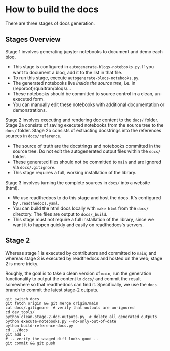 # How to build the docs

There are three stages of docs generation.

## Stages Overview

Stage 1 involves generating jupyter notebooks to document and demo each bloq.

 - This stage is configured in `autogenerate-bloqs-notebooks.py`. If you want to document
   a bloq, add it to the list in that file.
 - To run this stage, execute `autogenerate-bloqs-notebooks.py`.
 - The generated notebooks live *inside the source tree*, i.e. in (reporoot)/qualtran/bloqs/...
 - These notebooks should be committed to source control in a clean, un-executed form.
 - You can manually edit these notebooks with additional documentation or demonstrations.

Stage 2 involves executing and rendering doc content to the `docs/` folder.
Stage 2a consists of saving executed notebooks from the source tree to the `docs/` folder.
Stage 2b consists of extracting docstrings into the references sources in `docs/reference`.

 - The source of truth are the docstrings and notebooks committed in the source tree.
   Do not edit the autogenerated output files within the `docs/` folder.
 - These generated files should not be committed to `main` and are ignored via `docs/.gitignore`.
 - This stage requires a full, working installation of the library.

Stage 3 involves turning the complete sources in `docs/` into a website (html).

 - We use readthedocs to do this stage and host the docs. It's configured by `.readthedocs.yaml`.
 - You can build the html docs locally with `make html` from the `docs/` directory. The
   files are output to `docs/_build`.
 - This stage must not require a full installation of the library, since we want it to
   happen quickly and easily on readthedocs's servers.

## Stage 2

Whereas stage 1 is executed by contributors and committed to `main`; and whereas stage 3
is executed by readthedocs and hosted on the web; stage 2 is more tricky.

Roughly, the goal is to take a clean version of `main`, run the generation functionality
to output the content to `docs/` and commit the result somewhere so that readthedocs can find it.
Specifically, we use the `docs` branch to commit the latest stage-2 outputs.

    git switch docs 
    git fetch origin && git merge origin/main
    cat docs/.gitignore  # verify that outputs are un-ignored
    cd dev_tools/
    python clean-stage-2-doc-outputs.py  # delete all generated outputs
    python execute-notebooks.py --no-only-out-of-date
    python build-reference-docs.py
    cd ../docs
    git add .
    # .. verify the staged diff looks good ..
    git commit && git push
    
    
    